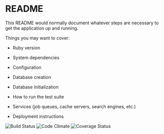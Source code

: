 # README

This README would normally document whatever steps are necessary to get the
application up and running.

Things you may want to cover:

* Ruby version

* System dependencies

* Configuration

* Database creation

* Database initialization

* How to run the test suite

* Services (job queues, cache servers, search engines, etc.)

* Deployment instructions

![Build Status](https://codeship.com/projects/ca7c47b0-085b-0135-4b2a-7639116c9856/status?branch=master)
![Code Climate](https://codeclimate.com/github/MichaelA59/letsjam.png)
![Coverage Status](https://coveralls.io/repos/MichaelA59/letsjam/badge.png)
